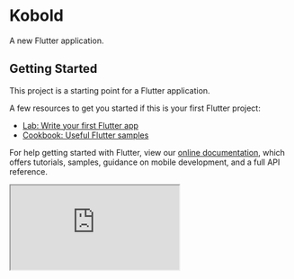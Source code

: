 # Kobold

A new Flutter application.

## Getting Started

This project is a starting point for a Flutter application.

A few resources to get you started if this is your first Flutter project:

- [Lab: Write your first Flutter app](https://flutter.dev/docs/get-started/codelab)
- [Cookbook: Useful Flutter samples](https://flutter.dev/docs/cookbook)

For help getting started with Flutter, view our
[online documentation](https://flutter.dev/docs), which offers tutorials,
samples, guidance on mobile development, and a full API reference.


<iframe src="https://docs.google.com/spreadsheets/d/e/2PACX-1vQ9hdR9ifedXia8tUNyJzo6H73ktED3Rcy4RUk6n2EptBkAeILZoTINFxNlQJg6CVfb11-hv9dBY2tQ/pubhtml?gid=0&amp;single=true&amp;widget=true&amp;headers=false"></iframe>
